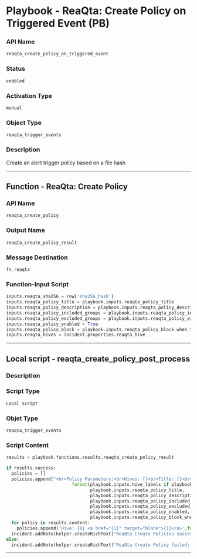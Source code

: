 <!--
    DO NOT MANUALLY EDIT THIS FILE
    THIS FILE IS AUTOMATICALLY GENERATED WITH resilient-sdk codegen
    Generated with resilient-sdk v49.0.4423
-->

# Playbook - ReaQta: Create Policy on Triggered Event (PB)

### API Name
`reaqta_create_policy_on_triggered_event`

### Status
`enabled`

### Activation Type
`manual`

### Object Type
`reaqta_trigger_events`

### Description
Create an alert trigger policy based on a file hash


---
## Function - ReaQta: Create Policy

### API Name
`reaqta_create_policy`

### Output Name
`reaqta_create_policy_result`

### Message Destination
`fn_reaqta`

### Function-Input Script
```python
inputs.reaqta_sha256 = row['sha256_hash']
inputs.reaqta_policy_title = playbook.inputs.reaqta_policy_title
inputs.reaqta_policy_description = playbook.inputs.reaqta_policy_description or ''
inputs.reaqta_policy_included_groups = playbook.inputs.reaqta_policy_included_groups
inputs.reaqta_policy_excluded_groups = playbook.inputs.reaqta_policy_excluded_groups
inputs.reaqta_policy_enabled = True
inputs.reaqta_policy_block = playbook.inputs.reaqta_policy_block_when_triggered
inputs.reaqta_hives = incident.properties.reaqta_hive
```

---

## Local script - reaqta_create_policy_post_process

### Description


### Script Type
`Local script`

### Objet Type
`reaqta_trigger_events`

### Script Content
```python
results = playbook.functions.results.reaqta_create_policy_result

if results.success:
  policies = []
  policies.append("<br>Policy Parameters:<br>Hives: {}<br>Title: {}<br>Description: {}<br>Included Groups: {}<br>Excluded Groups: {}<br>Enabled: {}<br>Block when Triggered: {}<br>".\
                         format(playbook.inputs.hive_labels if playbook.inputs.hive_labels else incident.properties.reaqta_hive,
                                playbook.inputs.reaqta_policy_title,
                                playbook.inputs.reaqta_policy_description,
                                playbook.inputs.reaqta_policy_included_groups,
                                playbook.inputs.reaqta_policy_excluded_groups,
                                playbook.inputs.reaqta_policy_enabled,
                                playbook.inputs.reaqta_policy_block_when_triggered))
  for policy in results.content:
    policies.append('Hive: {0} <a href="{1}" target="blank">{1}</a>'.format(policy.get('policy_hive'), policy.get("policy_url")))
  incident.addNote(helper.createRichText("ReaQta Create Policies successful: {}".format("<br>".join(policies))))
else:
  incident.addNote(helper.createRichText("ReaQta Create Policy failed: {}".format(results.reason)))
```

---
